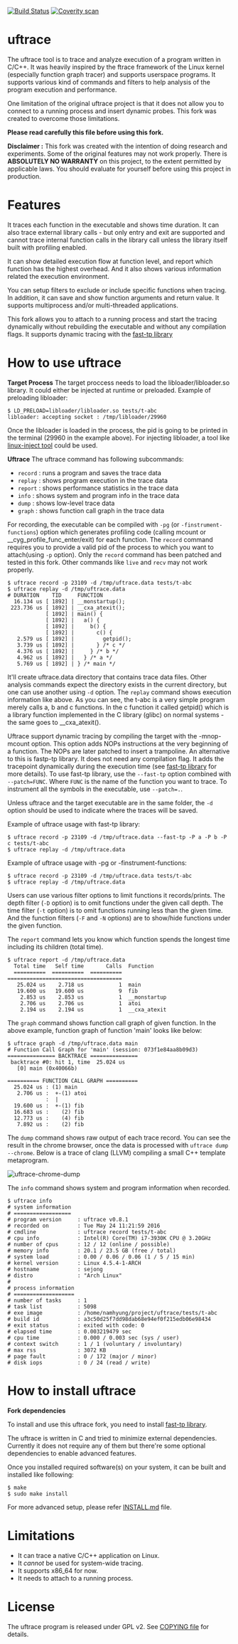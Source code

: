 
[![Build Status](https://travis-ci.org/namhyung/uftrace.svg?branch=master)](https://travis-ci.org/namhyung/uftrace)
[![Coverity scan](https://scan.coverity.com/projects/12421/badge.svg)](https://scan.coverity.com/projects/namhyung-uftrace)

uftrace
=======

The uftrace tool is to trace and analyze execution of a program
written in C/C++.  It was heavily inspired by the ftrace framework
of the Linux kernel (especially function graph tracer) and supports
userspace programs.  It supports various kind of commands and filters
to help analysis of the program execution and performance.

One limitation of the original uftrace project is that it does not allow you to connect to a running process and insert dynamic probes. This fork was created to overcome those limitations.

**Please read carefully this file before using this fork.**

**Disclaimer :** This fork was created with the intention of doing research and experiments. Some of the original features may not work properly. There is **ABSOLUTELY NO WARRANTY** on this project, to the extent permitted by applicable laws. You should evaluate for yourself before using this project in production.


Features
========

It traces each function in the executable and shows time duration.  It
can also trace external library calls - but only entry and exit are
supported and cannot trace internal function calls in the library call
unless the library itself built with profiling enabled.

It can show detailed execution flow at function level, and report which
function has the highest overhead.  And it also shows various information
related the execution environment.

You can setup filters to exclude or include specific functions when tracing.
In addition, it can save and show function arguments and return value.
It supports multiprocess and/or multi-threaded applications.  

This fork allows you to attach to a running process and start the tracing dynamically without rebuilding the executable and without any compilation flags.
It supports dynamic tracing with the [fast-tp library](https://github.com/AnsBal/fasttp-library)

How to use uftrace
==================
__Target Process__
The target proccess needs to load the libloader/libloader.so library. It could
either be injected at runtime or preloaded.
Example of preloading libloader:

    $ LD_PRELOAD=libloader/libloader.so tests/t-abc
    libloader: accepting socket : /tmp/libloader/29960
Once the libloader is loaded in the process, the pid is going to be printed in the terminal (29960 in the example above).
For injecting libloader, a tool like [linux-inject tool](https://github.com/gaffe23/linux-inject) could be used. 

  __Uftrace__
The uftrace command has following subcommands:

 * `record` : runs a program and saves the trace data
 * `replay` : shows program execution in the trace data
 * `report` : shows performance statistics in the trace data
 * `info`   : shows system and program info in the trace data
 * `dump`   : shows low-level trace data
 * `graph`  : shows function call graph in the trace data


For recording, the executable can be compiled with `-pg`
(or `-finstrument-functions`) option which generates profiling code
(calling mcount or __cyg_profile_func_enter/exit) for each function.
The `record` command requires you to provide a valid pid of the process to 
which you want to attach(using `-p` option). Only the `record` command has been 
patched and tested in this fork. Other commands like `live` and `recv` may not work properly.

    $ uftrace record -p 23109 -d /tmp/uftrace.data tests/t-abc
    $ uftrace replay -d /tmp/uftrace.data
    # DURATION    TID     FUNCTION
      16.134 us [ 1892] | __monstartup();
     223.736 us [ 1892] | __cxa_atexit();
                [ 1892] | main() {
                [ 1892] |   a() {
                [ 1892] |     b() {
                [ 1892] |       c() {
       2.579 us [ 1892] |         getpid();
       3.739 us [ 1892] |       } /* c */
       4.376 us [ 1892] |     } /* b */
       4.962 us [ 1892] |   } /* a */
       5.769 us [ 1892] | } /* main */

It'll create uftrace.data directory that contains trace data files.
Other analysis commands expect the directory exists in the current directory,
but one can use another using `-d` option.
The `replay` command shows execution information like above.  As you can see,
the t-abc is a very simple program merely calls a, b and c functions.
In the c function it called getpid() which is a library function implemented
in the C library (glibc) on normal systems - the same goes to __cxa_atexit().

Uftrace support dynamic tracing by compiling the target with the -mnop-mcount option.
This option adds NOPs instructions at the very beginning of a function. The NOPs are 
later patched to insert a trampoline.
An alternative to this is fastp-tp library. It does not need any compilation flag. It adds 
the tracepoint dynamically during the execution time (see [fast-tp library](https://github.com/AnsBal/fasttp-library) for more details).
To use fast-tp library, use the `--fast-tp` option combined with `--patch=FUNC`. Where `FUNC` 
is the name of the function you want to trace. To instrument all the symbols in the 
executable, use `--patch=.`.

Unless uftrace and the target executable are in the same folder, the `-d` option 
should be used to indicate where the traces will be saved.

Example of uftrace usage with fast-tp library:

    $ uftrace record -p 23109 -d /tmp/uftrace.data --fast-tp -P a -P b -P c tests/t-abc
    $ uftrace replay -d /tmp/uftrace.data

Example of uftrace usage with -pg or -finstrument-functions:

    $ uftrace record -p 23109 -d /tmp/uftrace.data tests/t-abc
    $ uftrace replay -d /tmp/uftrace.data

Users can use various filter options to limit functions it records/prints.
The depth filter (`-D` option) is to omit functions under the given call depth.
The time filter (`-t` option) is to omit functions running less than the given
time. And the function filters (`-F` and `-N` options) are to show/hide functions
under the given function.

The `report` command lets you know which function spends the longest time
including its children (total time).

    $ uftrace report -d /tmp/uftrace.data
      Total time   Self time       Calls  Function
      ==========  ==========  ==========  ====================================
       25.024 us    2.718 us           1  main
       19.600 us   19.600 us           9  fib
        2.853 us    2.853 us           1  __monstartup
        2.706 us    2.706 us           1  atoi
        2.194 us    2.194 us           1  __cxa_atexit


The `graph` command shows function call graph of given function.  In the above
example, function graph of function 'main' looks like below:

    $ uftrace graph -d /tmp/uftrace.data main 
    # Function Call Graph for 'main' (session: 073f1e84aa8b09d3)
    =============== BACKTRACE ===============
     backtrace #0: hit 1, time  25.024 us
       [0] main (0x40066b)
    
    ========== FUNCTION CALL GRAPH ==========
      25.024 us : (1) main
       2.706 us :  +-(1) atoi
                :  | 
      19.600 us :  +-(1) fib
      16.683 us :    (2) fib
      12.773 us :    (4) fib
       7.892 us :    (2) fib


The `dump` command shows raw output of each trace record.  You can see the result
in the chrome browser, once the data is processed with `uftrace dump --chrome`.
Below is a trace of clang (LLVM) compiling a small C++ template metaprogram.

![uftrace-chrome-dump](doc/uftrace-chrome.png)

The `info` command shows system and program information when recorded.

    $ uftrace info
    # system information
    # ==================
    # program version     : uftrace v0.8.1
    # recorded on         : Tue May 24 11:21:59 2016
    # cmdline             : uftrace record tests/t-abc 
    # cpu info            : Intel(R) Core(TM) i7-3930K CPU @ 3.20GHz
    # number of cpus      : 12 / 12 (online / possible)
    # memory info         : 20.1 / 23.5 GB (free / total)
    # system load         : 0.00 / 0.06 / 0.06 (1 / 5 / 15 min)
    # kernel version      : Linux 4.5.4-1-ARCH
    # hostname            : sejong
    # distro              : "Arch Linux"
    #
    # process information
    # ===================
    # number of tasks     : 1
    # task list           : 5098
    # exe image           : /home/namhyung/project/uftrace/tests/t-abc
    # build id            : a3c50d25f7dd98dab68e94ef0f215edb06e98434
    # exit status         : exited with code: 0
    # elapsed time        : 0.003219479 sec
    # cpu time            : 0.000 / 0.003 sec (sys / user)
    # context switch      : 1 / 1 (voluntary / involuntary)
    # max rss             : 3072 KB
    # page fault          : 0 / 172 (major / minor)
    # disk iops           : 0 / 24 (read / write)


How to install uftrace
======================

__Fork dependencies__

To install and use this uftrace fork, you need to install [fast-tp library](https://github.com/AnsBal/fasttp-library).

The uftrace is written in C and tried to minimize external dependencies.
Currently it does not require any of them but there're some optional
dependencies to enable advanced features.

Once you installed required software(s) on your system, it can be built and
installed like following:

    $ make
    $ sudo make install

For more advanced setup, please refer
[INSTALL.md](INSTALL.md) file.


Limitations
===========
- It can trace a native C/C++ application on Linux.
- It *cannot* be used for system-wide tracing.
- It supports x86_64 for now.
- It needs to attach to a running process.


License
=======
The uftrace program is released under GPL v2.  See [COPYING file](COPYING) for details.

